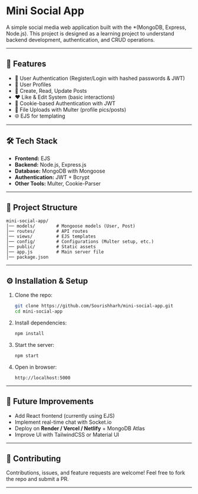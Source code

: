 

# Mini Social App

A simple social media web application built with the *(MongoDB, Express, Node.js).
This project is designed as a learning project to understand backend development, authentication, and CRUD operations.

---

## 🚀 Features

* 🔐 User Authentication (Register/Login with hashed passwords & JWT)
* 👤 User Profiles
* 📝 Create, Read, Update Posts
* ❤️ Like & Edit System (basic interactions)
* 🍪 Cookie-based Authentication with JWT
* 📸 File Uploads with Multer (profile pics/posts)
* 🌐 EJS for templating

---

## 🛠️ Tech Stack

* **Frontend:** EJS
* **Backend:** Node.js, Express.js
* **Database:** MongoDB with Mongoose
* **Authentication:** JWT + Bcrypt
* **Other Tools:** Multer, Cookie-Parser

---

## 📂 Project Structure

```
mini-social-app/
│── models/        # Mongoose models (User, Post)
│── routes/        # API routes
│── views/         # EJS templates
│── config/        # Configurations (Multer setup, etc.)
│── public/        # Static assets
│── app.js         # Main server file
│── package.json
```

---

## ⚙️ Installation & Setup

1. Clone the repo:

   ```bash
   git clone https://github.com/Sourishharh/mini-social-app.git
   cd mini-social-app
   ```

2. Install dependencies:

   ```bash
   npm install
   ```

3. Start the server:

   ```bash
   npm start
   ```

4. Open in browser:

   ```
   http://localhost:5000
   ```

---

## 🔮 Future Improvements

* Add React frontend (currently using EJS)
* Implement real-time chat with Socket.io
* Deploy on **Render / Vercel / Netlify** + MongoDB Atlas
* Improve UI with TailwindCSS or Material UI

---

## 🤝 Contributing

Contributions, issues, and feature requests are welcome!
Feel free to fork the repo and submit a PR.

---
